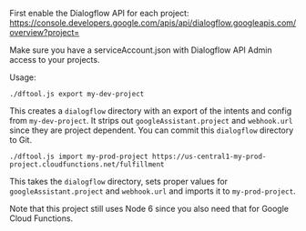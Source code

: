 First enable the Dialogflow API for each project:
https://console.developers.google.com/apis/api/dialogflow.googleapis.com/overview?project=<YOURPROJECT>

Make sure you have a serviceAccount.json with Dialogflow API Admin access to your projects.

Usage:

    ./dftool.js export my-dev-project

This creates a `dialogflow` directory with an export of the intents and config from `my-dev-project`. It strips out `googleAssistant.project` and `webhook.url` since they are project dependent. You can commit this `dialogflow` directory to Git.

    ./dftool.js import my-prod-project https://us-central1-my-prod-project.cloudfunctions.net/fulfillment

This takes the `dialogflow` directory, sets proper values for `googleAssistant.project` and `webhook.url` and imports it to `my-prod-project`.

Note that this project still uses Node 6 since you also need that for Google Cloud Functions.
